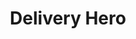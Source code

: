 ---
blog: https://deliveryhero.com/blog
facebook: https://facebook.com/deliveryhero
instagram: https://instagram.com/deliveryhero
linkedin: https://linkedin.com/company/delivery-hero-se
logohandle: deliveryhero
sort: deliveryhero
title: Delivery Hero
twitter: https://x.com/deliveryherocom
website: https://www.deliveryhero.com/
youtube: https://youtube.com/channel/UCt4ez606IDQRFN-hFuy9GIQ
---